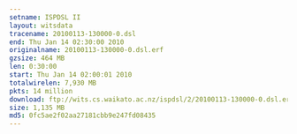 ```yaml
---
setname: ISPDSL II
layout: witsdata
tracename: 20100113-130000-0.dsl
end: Thu Jan 14 02:30:00 2010
originalname: 20100113-130000-0.dsl.erf
gzsize: 464 MB
len: 0:30:00
start: Thu Jan 14 02:00:01 2010
totalwirelen: 7,930 MB
pkts: 14 million
download: ftp://wits.cs.waikato.ac.nz/ispdsl/2/20100113-130000-0.dsl.erf.gz
size: 1,135 MB
md5: 0fc5ae2f02aa27181cbb9e247fd08435
---
```

